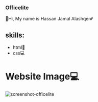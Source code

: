 ### Officelite
📌Hi, My name is Hassan Jamal Alashqer💕

## skills:
- html📱
- css💻

# Website Image💻
![screenshot-officelite](https://user-images.githubusercontent.com/102256215/170888740-85dc6e46-9c26-409d-bf1e-5233b7eaa7ae.png)


